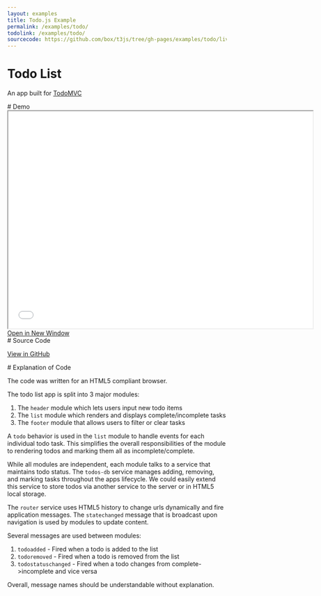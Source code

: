 ```yaml
---
layout: examples
title: Todo.js Example
permalink: /examples/todo/
todolink: /examples/todo/
sourcecode: https://github.com/box/t3js/tree/gh-pages/examples/todo/live
---
```


# Todo List
An app built for [TodoMVC](http://todomvc.com/)

<div class="anchor" id="demo"></div>
# Demo

<iframe src="{{ site.baseurl }}/examples/todo/live/" width="700" height="500"></iframe>
<a href="{{ site.baseurl }}/examples/todo/live/" target="_blank">Open in New Window</a>

<div class="anchor" id="sourcecode"></div>
# Source Code

<a href="{{ page.sourcecode }}" target="_blank">View in GitHub</a>

<div class="anchor" id="explanation"></div>
# Explanation of Code

The code was written for an HTML5 compliant browser.

The todo list app is split into 3 major modules:

1. The `header` module which lets users input new todo items
1. The `list` module which renders and displays complete/incomplete tasks
1. The `footer` module that allows users to filter or clear tasks

A `todo` behavior is used in the `list` module to handle events for each individual todo task. This simplifies the
overall responsibilities of the module to rendering todos and marking them all as incomplete/complete.

While all modules are independent, each module talks to a service that maintains todo status. The `todos-db` service
manages adding, removing, and marking tasks throughout the apps lifecycle. We could easily extend this
service to store todos via another service to the server or in HTML5 local storage.

The `router` service uses HTML5 history to change urls dynamically and fire application messages.
The `statechanged` message that is broadcast upon navigation is used by modules to update content.

Several messages are used between modules:

1. `todoadded` - Fired when a todo is added to the list
1. `todoremoved` - Fired when a todo is removed from the list
1. `todostatuschanged` - Fired when a todo changes from complete->incomplete and vice versa

Overall, message names should be understandable without explanation.

